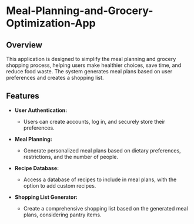 # Meal-Planning-and-Grocery-Optimization-App

## Overview

This application is designed to simplify the meal planning and grocery shopping process, helping users make healthier choices, save time, and reduce food waste. The system generates meal plans based on user preferences and creates a shopping list.

## Features

- **User Authentication:**
  - Users can create accounts, log in, and securely store their preferences.

- **Meal Planning:**
  - Generate personalized meal plans based on dietary preferences, restrictions, and the number of people.

- **Recipe Database:**
  - Access a database of recipes to include in meal plans, with the option to add custom recipes.

- **Shopping List Generator:**
  - Create a comprehensive shopping list based on the generated meal plans, considering pantry items.

